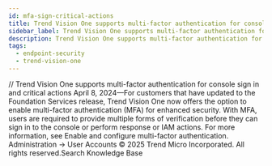 ```yaml
---
id: mfa-sign-critical-actions
title: Trend Vision One supports multi-factor authentication for console sign in and critical actions
sidebar_label: Trend Vision One supports multi-factor authentication for console sign in and critical actions
description: Trend Vision One supports multi-factor authentication for console sign in and critical actions
tags:
  - endpoint-security
  - trend-vision-one
---
```


/*<![CDATA[*/ $('#title').html($('meta[name=map-description]').attr('content')); /*]]>*/ Trend Vision One supports multi-factor authentication for console sign in and critical actions April 8, 2024—For customers that have updated to the Foundation Services release, Trend Vision One now offers the option to enable multi-factor authentication (MFA) for enhanced security. With MFA, users are required to provide multiple forms of verification before they can sign in to the console or perform response or IAM actions. For more information, see Enable and configure multi-factor authentication. Administration → User Accounts © 2025 Trend Micro Incorporated. All rights reserved.Search Knowledge Base